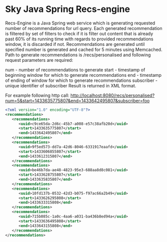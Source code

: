 # Sky Java Spring Recs-engine

Recs-Engine is a Java Spring web service which is generating requested number of recommendations for url query. Each generated
recommendation is filtered by set of filters to check if it is filter out content that is already past 60% of its running
time with regards to provided recommendations window, it is discarded if not. Recommendations are generated until specified
number is generated and cached for 5 minutes using Memcached. Path to generate recommendations is /recs/personalised and following request parameters are required:

num - number of recommendations to generate
start - timestamp of beginning window for which to generate recommendations
end - timestamp of ending of window for which to generate recommendations
subscriber - unique identifier of subscriber Result is returned in XML format.

For example following http call:
[http://localhost:8080/recs/personalised?num=5&start=1433635775807&end=1433642495807&subscriber=foo](http://localhost:8080/recs/personalised?num=5&start=1415286463203&end=1415294605557&subscriber=foo)

```xml
<?xml version="1.0" encoding="UTF-8"?>
<recommendations>
   <recommendations>
      <uuid>c9ce65da-2d6c-45b7-a008-e57c38afb20d</uuid>
      <start>1433635775807</start>
      <end>1433642495807</end>
   </recommendations>
   <recommendations>
      <uuid>9f5ed573-dd7a-42d6-8046-6331917eaafd</uuid>
      <start>1433606855807</start>
      <end>1433612315807</end>
   </recommendations>
   <recommendations>
      <uuid>be46b7da-ae48-4823-95e3-688aa8d8c081</uuid>
      <start>1433628755807</start>
      <end>1433635835807</end>
   </recommendations>
   <recommendations>
      <uuid>10fd137b-0532-42d3-b075-f97ac66a2b49</uuid>
      <start>1433626295808</start>
      <end>1433633315808</end>
   </recommendations>
   <recommendations>
      <uuid>715b085c-1a0c-4aa6-a031-ba436b8ed94a</uuid>
      <start>1433636495808</start>
      <end>1433643155808</end>
   </recommendations>
</recommendations>
```
